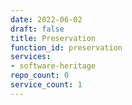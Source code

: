 ```yaml
---
date: 2022-06-02
draft: false
title: Preservation
function_id: preservation
services:
- software-heritage
repo_count: 0
service_count: 1
---
```



